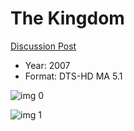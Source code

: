 # The Kingdom

[Discussion Post](https://www.avsforum.com/threads/bass-eq-for-filtered-movies.2995212/post-58322884)

* Year: 2007
* Format: DTS-HD MA 5.1

![img 0](https://i.imgur.com/Haq71Ga.jpg)

![img 1](https://i.imgur.com/0nSGkV6.jpg)

